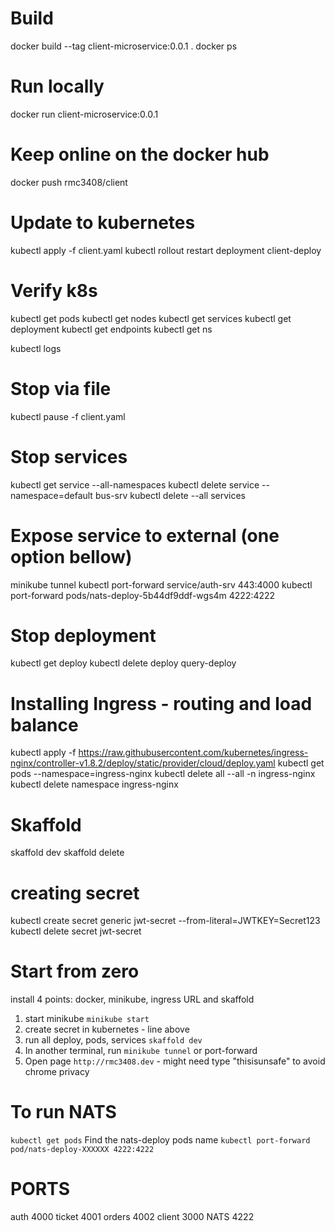 # Build 
docker build --tag client-microservice:0.0.1 .
docker ps

# Run locally
docker run client-microservice:0.0.1

# Keep online on the docker hub
docker push rmc3408/client

# Update to kubernetes
kubectl apply -f client.yaml
kubectl rollout restart deployment client-deploy

# Verify k8s
kubectl get pods
kubectl get nodes
kubectl get services
kubectl get deployment
kubectl get endpoints
kubectl get ns 

kubectl logs <pod-name>

# Stop via file
kubectl pause -f client.yaml

# Stop services
kubectl get service --all-namespaces
kubectl delete service --namespace=default bus-srv
kubectl delete --all services

# Expose service to external (one option bellow)
minikube tunnel
kubectl port-forward service/auth-srv 443:4000
kubectl port-forward pods/nats-deploy-5b44df9ddf-wgs4m 4222:4222

# Stop deployment
kubectl get deploy
kubectl delete deploy query-deploy

# Installing Ingress - routing and load balance
kubectl apply -f https://raw.githubusercontent.com/kubernetes/ingress-nginx/controller-v1.8.2/deploy/static/provider/cloud/deploy.yaml
kubectl get pods --namespace=ingress-nginx
kubectl delete all  --all -n ingress-nginx
kubectl delete namespace ingress-nginx

# Skaffold
skaffold dev
skaffold delete

# creating secret
kubectl create secret generic jwt-secret --from-literal=JWTKEY=Secret123
kubectl delete secret jwt-secret


# Start from zero
install 4 points: docker, minikube, ingress URL and skaffold
1. start minikube `minikube start`
2. create secret in kubernetes - line above
3. run all deploy, pods, services `skaffold dev`
4. In another terminal, run `minikube tunnel` or port-forward
5. Open page `http://rmc3408.dev` - might need type "thisisunsafe" to avoid chrome privacy

# To run NATS
`kubectl get pods`
Find the nats-deploy pods name
`kubectl port-forward pod/nats-deploy-XXXXXX 4222:4222`

# PORTS
auth 4000
ticket 4001
orders 4002
client 3000
NATS 4222